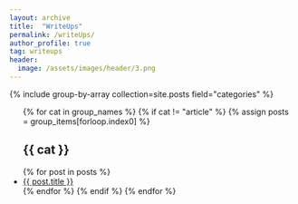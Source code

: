 ```yaml
---
layout: archive
title:  "WriteUps"
permalink: /writeUps/
author_profile: true
tag: writeups
header:
  image: /assets/images/header/3.png
---
```



{% include group-by-array collection=site.posts field="categories" %}
<ul>
{% for cat in group_names %}
  {% if cat != "article" %}
    {% assign posts = group_items[forloop.index0] %}
    <h2 id="{{ cat | slugify }}" class="archive__subtitle">{{ cat }}</h2>
    {% for post in posts %}
      <li class="active"><a href="{{ post.url }}">{{ post.title }}</a></li>
    {% endfor %}
  {% endif %}
{% endfor %}
</ul>